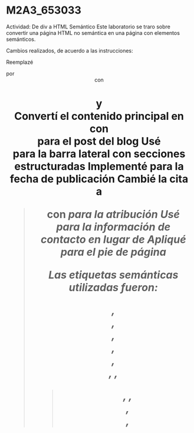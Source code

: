 # M2A3_653033
Actividad: De div a HTML Semántico
Este laboratorio se traro sobre convertir una página HTML no semántica en una página con elementos semánticos.

Cambios realizados, de acuerdo a las instrucciones:

Reemplazé <div class="header"> por <header> con <h1> y <nav>
Convertí el contenido principal en <main> con <article> para el post del blog
Usé <aside> para la barra lateral con secciones estructuradas
Implementé <time datetime="2024-12-20"> para la fecha de publicación
Cambié la cita a <blockquote> con <cite> para la atribución
Usé <address> para la información de contacto en lugar de <strong>
Apliqué <footer> para el pie de página

Las etiquetas semánticas utilizadas fueron: <header>, <nav>, <main>, <article>, <aside>, <section>, <time>, <blockquote>, <cite>, <address>, <footer>, <abbr>

